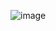 ![image](https://github.com/ccgarcia1/Day33_kanye_quotes/assets/42050096/b3e04284-5985-4700-9817-930b08544396)

